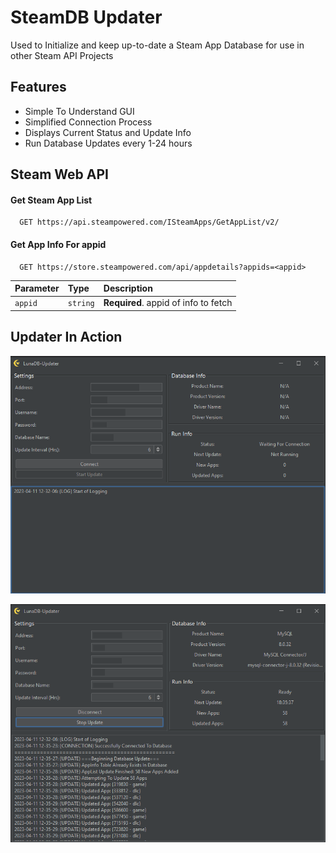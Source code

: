 
# SteamDB Updater

Used to Initialize and keep up-to-date a Steam App Database for use in other Steam API Projects


## Features

- Simple To Understand GUI
- Simplified Connection Process
- Displays Current Status and Update Info
- Run Database Updates every 1-24 hours


## Steam Web API

#### Get Steam App List

```http
  GET https://api.steampowered.com/ISteamApps/GetAppList/v2/
```

#### Get App Info For appid

```http
  GET https://store.steampowered.com/api/appdetails?appids=<appid>
```

| Parameter | Type     | Description                       |
| :-------- | :------- | :-------------------------------- |
| `appid`      | `string` | **Required**. appid of info to fetch |



## Updater In Action

![alt text](readme/non-con.png?raw=true)

![alt text](readme/update-finished.png?raw=true)


